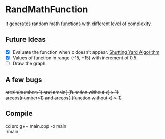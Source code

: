 # RandMathFunction
It generates random math functions with different level of complexity.

## Future Ideas
- [X] Evaluate the function when x doesn't appear. [Shutting Yard Algorithm](https://en.wikipedia.org/wiki/Shunting-yard_algorithm)
- [X] Values of function in range (-15, +15) with increment of 0.5
- [ ] Draw the graph.

## A few bugs
~~arcsin(number>1) and arcsin( (function without x) > 1)~~  
~~arccos(number>1) and arccos( (function without x) > 1)~~

## Compile
cd src
g++ main.cpp -o main  
./main
